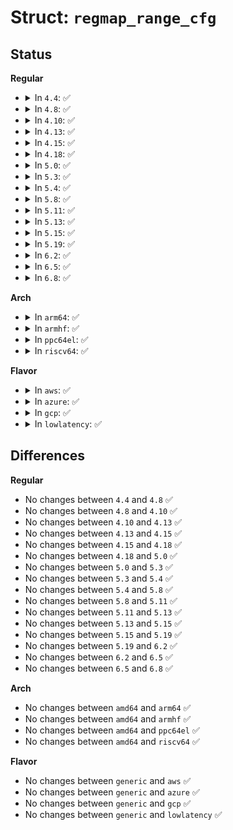 # Struct: <code>regmap_range_cfg</code>

## Status
<b>Regular</b>
<ul>
<li>
<details>
<summary>In <code>4.4</code>: ✅</summary>

```c
struct regmap_range_cfg {
    const char *name;
    unsigned int range_min;
    unsigned int range_max;
    unsigned int selector_reg;
    unsigned int selector_mask;
    int selector_shift;
    unsigned int window_start;
    unsigned int window_len;
};
```
</details>
</li>
<li>
<details>
<summary>In <code>4.8</code>: ✅</summary>

```c
struct regmap_range_cfg {
    const char *name;
    unsigned int range_min;
    unsigned int range_max;
    unsigned int selector_reg;
    unsigned int selector_mask;
    int selector_shift;
    unsigned int window_start;
    unsigned int window_len;
};
```
</details>
</li>
<li>
<details>
<summary>In <code>4.10</code>: ✅</summary>

```c
struct regmap_range_cfg {
    const char *name;
    unsigned int range_min;
    unsigned int range_max;
    unsigned int selector_reg;
    unsigned int selector_mask;
    int selector_shift;
    unsigned int window_start;
    unsigned int window_len;
};
```
</details>
</li>
<li>
<details>
<summary>In <code>4.13</code>: ✅</summary>

```c
struct regmap_range_cfg {
    const char *name;
    unsigned int range_min;
    unsigned int range_max;
    unsigned int selector_reg;
    unsigned int selector_mask;
    int selector_shift;
    unsigned int window_start;
    unsigned int window_len;
};
```
</details>
</li>
<li>
<details>
<summary>In <code>4.15</code>: ✅</summary>

```c
struct regmap_range_cfg {
    const char *name;
    unsigned int range_min;
    unsigned int range_max;
    unsigned int selector_reg;
    unsigned int selector_mask;
    int selector_shift;
    unsigned int window_start;
    unsigned int window_len;
};
```
</details>
</li>
<li>
<details>
<summary>In <code>4.18</code>: ✅</summary>

```c
struct regmap_range_cfg {
    const char *name;
    unsigned int range_min;
    unsigned int range_max;
    unsigned int selector_reg;
    unsigned int selector_mask;
    int selector_shift;
    unsigned int window_start;
    unsigned int window_len;
};
```
</details>
</li>
<li>
<details>
<summary>In <code>5.0</code>: ✅</summary>

```c
struct regmap_range_cfg {
    const char *name;
    unsigned int range_min;
    unsigned int range_max;
    unsigned int selector_reg;
    unsigned int selector_mask;
    int selector_shift;
    unsigned int window_start;
    unsigned int window_len;
};
```
</details>
</li>
<li>
<details>
<summary>In <code>5.3</code>: ✅</summary>

```c
struct regmap_range_cfg {
    const char *name;
    unsigned int range_min;
    unsigned int range_max;
    unsigned int selector_reg;
    unsigned int selector_mask;
    int selector_shift;
    unsigned int window_start;
    unsigned int window_len;
};
```
</details>
</li>
<li>
<details>
<summary>In <code>5.4</code>: ✅</summary>

```c
struct regmap_range_cfg {
    const char *name;
    unsigned int range_min;
    unsigned int range_max;
    unsigned int selector_reg;
    unsigned int selector_mask;
    int selector_shift;
    unsigned int window_start;
    unsigned int window_len;
};
```
</details>
</li>
<li>
<details>
<summary>In <code>5.8</code>: ✅</summary>

```c
struct regmap_range_cfg {
    const char *name;
    unsigned int range_min;
    unsigned int range_max;
    unsigned int selector_reg;
    unsigned int selector_mask;
    int selector_shift;
    unsigned int window_start;
    unsigned int window_len;
};
```
</details>
</li>
<li>
<details>
<summary>In <code>5.11</code>: ✅</summary>

```c
struct regmap_range_cfg {
    const char *name;
    unsigned int range_min;
    unsigned int range_max;
    unsigned int selector_reg;
    unsigned int selector_mask;
    int selector_shift;
    unsigned int window_start;
    unsigned int window_len;
};
```
</details>
</li>
<li>
<details>
<summary>In <code>5.13</code>: ✅</summary>

```c
struct regmap_range_cfg {
    const char *name;
    unsigned int range_min;
    unsigned int range_max;
    unsigned int selector_reg;
    unsigned int selector_mask;
    int selector_shift;
    unsigned int window_start;
    unsigned int window_len;
};
```
</details>
</li>
<li>
<details>
<summary>In <code>5.15</code>: ✅</summary>

```c
struct regmap_range_cfg {
    const char *name;
    unsigned int range_min;
    unsigned int range_max;
    unsigned int selector_reg;
    unsigned int selector_mask;
    int selector_shift;
    unsigned int window_start;
    unsigned int window_len;
};
```
</details>
</li>
<li>
<details>
<summary>In <code>5.19</code>: ✅</summary>

```c
struct regmap_range_cfg {
    const char *name;
    unsigned int range_min;
    unsigned int range_max;
    unsigned int selector_reg;
    unsigned int selector_mask;
    int selector_shift;
    unsigned int window_start;
    unsigned int window_len;
};
```
</details>
</li>
<li>
<details>
<summary>In <code>6.2</code>: ✅</summary>

```c
struct regmap_range_cfg {
    const char *name;
    unsigned int range_min;
    unsigned int range_max;
    unsigned int selector_reg;
    unsigned int selector_mask;
    int selector_shift;
    unsigned int window_start;
    unsigned int window_len;
};
```
</details>
</li>
<li>
<details>
<summary>In <code>6.5</code>: ✅</summary>

```c
struct regmap_range_cfg {
    const char *name;
    unsigned int range_min;
    unsigned int range_max;
    unsigned int selector_reg;
    unsigned int selector_mask;
    int selector_shift;
    unsigned int window_start;
    unsigned int window_len;
};
```
</details>
</li>
<li>
<details>
<summary>In <code>6.8</code>: ✅</summary>

```c
struct regmap_range_cfg {
    const char *name;
    unsigned int range_min;
    unsigned int range_max;
    unsigned int selector_reg;
    unsigned int selector_mask;
    int selector_shift;
    unsigned int window_start;
    unsigned int window_len;
};
```
</details>
</li>
</ul>
<b>Arch</b>
<ul>
<li>
<details>
<summary>In <code>arm64</code>: ✅</summary>

```c
struct regmap_range_cfg {
    const char *name;
    unsigned int range_min;
    unsigned int range_max;
    unsigned int selector_reg;
    unsigned int selector_mask;
    int selector_shift;
    unsigned int window_start;
    unsigned int window_len;
};
```
</details>
</li>
<li>
<details>
<summary>In <code>armhf</code>: ✅</summary>

```c
struct regmap_range_cfg {
    const char *name;
    unsigned int range_min;
    unsigned int range_max;
    unsigned int selector_reg;
    unsigned int selector_mask;
    int selector_shift;
    unsigned int window_start;
    unsigned int window_len;
};
```
</details>
</li>
<li>
<details>
<summary>In <code>ppc64el</code>: ✅</summary>

```c
struct regmap_range_cfg {
    const char *name;
    unsigned int range_min;
    unsigned int range_max;
    unsigned int selector_reg;
    unsigned int selector_mask;
    int selector_shift;
    unsigned int window_start;
    unsigned int window_len;
};
```
</details>
</li>
<li>
<details>
<summary>In <code>riscv64</code>: ✅</summary>

```c
struct regmap_range_cfg {
    const char *name;
    unsigned int range_min;
    unsigned int range_max;
    unsigned int selector_reg;
    unsigned int selector_mask;
    int selector_shift;
    unsigned int window_start;
    unsigned int window_len;
};
```
</details>
</li>
</ul>
<b>Flavor</b>
<ul>
<li>
<details>
<summary>In <code>aws</code>: ✅</summary>

```c
struct regmap_range_cfg {
    const char *name;
    unsigned int range_min;
    unsigned int range_max;
    unsigned int selector_reg;
    unsigned int selector_mask;
    int selector_shift;
    unsigned int window_start;
    unsigned int window_len;
};
```
</details>
</li>
<li>
<details>
<summary>In <code>azure</code>: ✅</summary>

```c
struct regmap_range_cfg {
    const char *name;
    unsigned int range_min;
    unsigned int range_max;
    unsigned int selector_reg;
    unsigned int selector_mask;
    int selector_shift;
    unsigned int window_start;
    unsigned int window_len;
};
```
</details>
</li>
<li>
<details>
<summary>In <code>gcp</code>: ✅</summary>

```c
struct regmap_range_cfg {
    const char *name;
    unsigned int range_min;
    unsigned int range_max;
    unsigned int selector_reg;
    unsigned int selector_mask;
    int selector_shift;
    unsigned int window_start;
    unsigned int window_len;
};
```
</details>
</li>
<li>
<details>
<summary>In <code>lowlatency</code>: ✅</summary>

```c
struct regmap_range_cfg {
    const char *name;
    unsigned int range_min;
    unsigned int range_max;
    unsigned int selector_reg;
    unsigned int selector_mask;
    int selector_shift;
    unsigned int window_start;
    unsigned int window_len;
};
```
</details>
</li>
</ul>

## Differences
<b>Regular</b>
<ul>
<li>
No changes between <code>4.4</code> and <code>4.8</code> ✅
</li>
<li>
No changes between <code>4.8</code> and <code>4.10</code> ✅
</li>
<li>
No changes between <code>4.10</code> and <code>4.13</code> ✅
</li>
<li>
No changes between <code>4.13</code> and <code>4.15</code> ✅
</li>
<li>
No changes between <code>4.15</code> and <code>4.18</code> ✅
</li>
<li>
No changes between <code>4.18</code> and <code>5.0</code> ✅
</li>
<li>
No changes between <code>5.0</code> and <code>5.3</code> ✅
</li>
<li>
No changes between <code>5.3</code> and <code>5.4</code> ✅
</li>
<li>
No changes between <code>5.4</code> and <code>5.8</code> ✅
</li>
<li>
No changes between <code>5.8</code> and <code>5.11</code> ✅
</li>
<li>
No changes between <code>5.11</code> and <code>5.13</code> ✅
</li>
<li>
No changes between <code>5.13</code> and <code>5.15</code> ✅
</li>
<li>
No changes between <code>5.15</code> and <code>5.19</code> ✅
</li>
<li>
No changes between <code>5.19</code> and <code>6.2</code> ✅
</li>
<li>
No changes between <code>6.2</code> and <code>6.5</code> ✅
</li>
<li>
No changes between <code>6.5</code> and <code>6.8</code> ✅
</li>
</ul>
<b>Arch</b>
<ul>
<li>
No changes between <code>amd64</code> and <code>arm64</code> ✅
</li>
<li>
No changes between <code>amd64</code> and <code>armhf</code> ✅
</li>
<li>
No changes between <code>amd64</code> and <code>ppc64el</code> ✅
</li>
<li>
No changes between <code>amd64</code> and <code>riscv64</code> ✅
</li>
</ul>
<b>Flavor</b>
<ul>
<li>
No changes between <code>generic</code> and <code>aws</code> ✅
</li>
<li>
No changes between <code>generic</code> and <code>azure</code> ✅
</li>
<li>
No changes between <code>generic</code> and <code>gcp</code> ✅
</li>
<li>
No changes between <code>generic</code> and <code>lowlatency</code> ✅
</li>
</ul>
